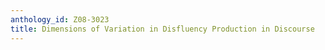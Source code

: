 ```yaml
---
anthology_id: Z08-3023
title: Dimensions of Variation in Disfluency Production in Discourse
---
```

